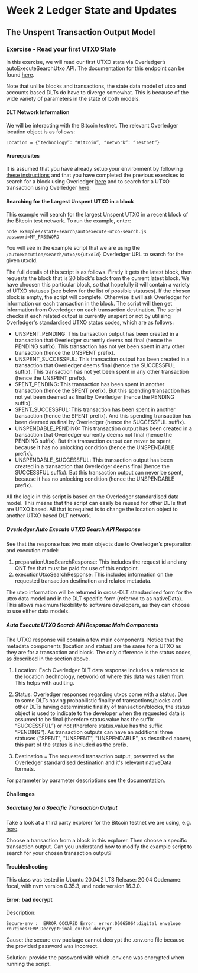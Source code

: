 # Week 2 Ledger State and Updates

## The Unspent Transaction Output Model

### Exercise - Read your first UTXO State

In this exercise, we will read our first UTXO state via Overledger’s autoExecuteSearchUtxo API. The documentation for this endpoint can be found [here](https://docs.overledger.io/#operation/autoExecuteSearchUtxoRequest). 

Note that unlike blocks and transactions, the state data model of utxo and accounts based DLTs do have to diverge somewhat. This is because of the wide variety of parameters in the state of both models.

#### DLT Network Information

We will be interacting with the Bitcoin testnet. The relevant Overledger location object is as follows:

``Location = {“technology”: “Bitcoin”, “network”: “Testnet”}``

#### Prerequisites

It is assumed that you have already setup your environment by following [these instructions](./Exercise1.md) and that you have completed the previous exercises to search for a block using Overledger [here](./Exercise2.md) and to search for a UTXO transaction using Overledger [here](./Exercise3.md).

#### Searching for the Largest Unspent UTXO in a block

This example will search for the largest Unspent UTXO in a recent block of the Bitcoin test network. To run the example, enter:

```
node examples/state-search/autoexecute-utxo-search.js password=MY_PASSWORD
```

You will see in the example script that we are using the `/autoexecution/search/utxo/${utxoId}` Overledger URL to search for the given utxoId.

The full details of this script is as follows. Firstly it gets the latest block, then requests the block that is 20 block's back from the current latest block. We have choosen this particular block, so that hopefully it will contain a variety of UTXO statuses (see below for the list of possible statuses). If the chosen block is empty, the script will complete. Otherwise it will ask Overledger for information on each transaction in the block. The script will then get information from Overledger on each transaction destination. The script checks if each related output is currently unspent or not by utilising Overledger's standardised UTXO status codes, which are as follows:

- UNSPENT_PENDING: This transaction output has been created in a transaction that Overledger currently deems not final (hence the PENDING suffix). This transaction has not yet been spent in any other transaction (hence the UNSPENT prefix).
- UNSPENT_SUCCESSFUL: This transaction output has been created in a transaction that Overledger deems final (hence the SUCCESSFUL suffix). This transaction has not yet been spent in any other transaction (hence the UNSPENT prefix).
- SPENT_PENDING: This transaction has been spent in another transaction (hence the SPENT prefix). But this spending transaction has not yet been deemed as final by Overledger (hence the PENDING suffix). 
- SPENT_SUCCESSFUL: This transaction has been spent in another transaction (hence the SPENT prefix). And this spending transaction has been deemed as final by Overledger (hence the SUCCESSFUL suffix). 
- UNSPENDABLE_PENDING: This transaction output has been created in a transaction that Overledger currently deems not final (hence the PENDING suffix). But this transaction output can never be spent, because it has no unlocking condition (hence the UNSPENDABLE prefix).
- UNSPENDABLE_SUCCESSFUL: This transaction output has been created in a transaction that Overledger deems final (hence the SUCCESSFUL suffix). But this transaction output can never be spent, because it has no unlocking condition (hence the UNSPENDABLE prefix).

All the logic in this script is based on the Overledger standardised data model. This means that the script can easily be reused for other DLTs that are UTXO based. All that is required is to change the location object to another UTXO based DLT network.

##### Overledger Auto Execute UTXO Search API Response

See that the response has two main objects due to Overledger’s preparation and execution model:

1. preparationUtxoSearchResponse: This includes the request id and any QNT fee that must be paid for use of this endpoint.
2. executionUtxoSearchResponse: This includes information on the requested transaction destination and related metadata. 

The utxo information will be returned in cross-DLT standardised form for the utxo data model and in the DLT specific form (referred to as nativeData). This allows maximum flexibility to software developers, as they can choose to use either data models.

##### Auto Execute UTXO Search API Response Main Components

The UTXO response will contain a few main components. Notice that the metadata components (location and status) are the same for a UTXO as they are for a transaction and block. The only difference is the status codes, as described in the section above.

1. Location: Each Overledger DLT data response includes a reference to the location (technology, network) of where this data was taken from. This helps with auditing.

2. Status: Overledger responses regarding utxos come with a status. Due to some DLTs having probabilistic finality of transactions/blocks and other DLTs having deterministic finality of transaction/blocks, the status object is used to indicate to the developer when the requested data is assumed to be final (therefore status.value has the suffix “SUCCESSFUL”) or not (therefore status.value has the suffix “PENDING”). As transaction outputs can have an additional three statuses ("SPENT", "UNSPENT", "UNSPENDABLE", as described above), this part of the status is included as the prefix.

3. Destination = The requested transaction output, presented as the Overledger standardised destination and it's relevant nativeData formats.

For parameter by parameter descriptions see the [documentation](https://docs.overledger.io/#operation/autoExecuteSearchUtxoRequest). 

#### Challenges

##### Searching for a Specific Transaction Output

Take a look at a third party explorer for the Bitcoin testnet we are using, e.g. [here](https://blockstream.info/testnet/). 

Choose a transaction from a block in this explorer. Then choose a specific transaction output. Can you understand how to modify the example script to search for your chosen transaction output?

#### Troubleshooting
This class was tested in Ubuntu 20.04.2 LTS Release: 20.04 Codename: focal, with nvm version 0.35.3, and node version 16.3.0. 

#### Error: bad decrypt 

Description:

```
Secure-env :  ERROR OCCURED Error: error:06065064:digital envelope routines:EVP_DecryptFinal_ex:bad decrypt
```

Cause: the secure env package cannot decrypt the .env.enc file because the provided password was incorrect.

Solution: provide the password with which .env.enc was encrypted when running the script.

